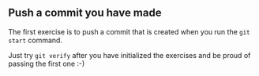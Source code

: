 ## Push a commit you have made

The first exercise is to push a commit that is created when you run the `git start` command.

Just try `git verify` after you have initialized the exercises and be proud of passing the first one :-)


